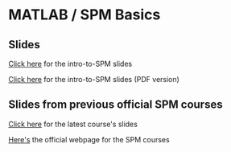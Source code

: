 # MATLAB / SPM Basics

## Slides

[Click here](spm_in_a_nutshell.pptx) for the intro-to-SPM slides

[Click here](spm_in_a_nutshell.pdf) for the intro-to-SPM slides (PDF version)

## Slides from previous official SPM courses
[Click here](https://www.fil.ion.ucl.ac.uk/spm/course/slides23-oct/) for the latest course's slides

[Here's](https://www.fil.ion.ucl.ac.uk/spm/course/) the official webpage for the SPM courses